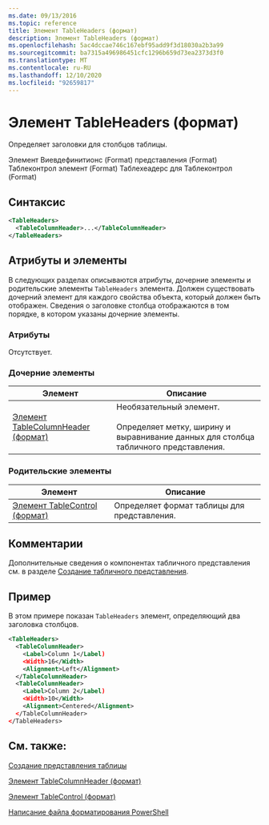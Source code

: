 ```yaml
---
ms.date: 09/13/2016
ms.topic: reference
title: Элемент TableHeaders (формат)
description: Элемент TableHeaders (формат)
ms.openlocfilehash: 5ac4dccae746c167ebf95add9f3d18030a2b3a99
ms.sourcegitcommit: ba7315a496986451cfc1296b659d73ea2373d3f0
ms.translationtype: MT
ms.contentlocale: ru-RU
ms.lasthandoff: 12/10/2020
ms.locfileid: "92659817"
---
```

# <a name="tableheaders-element-format"></a>Элемент TableHeaders (формат)

Определяет заголовки для столбцов таблицы.

Элемент Виевдефинитионс (Format) представления (Format) Таблеконтрол элемент (Format) Таблехеадерс для Таблеконтрол (Format)

## <a name="syntax"></a>Синтаксис

```xml
<TableHeaders>
  <TableColumnHeader>...</TableColumnHeader>
</TableHeaders>

```

## <a name="attributes-and-elements"></a>Атрибуты и элементы

В следующих разделах описываются атрибуты, дочерние элементы и родительские элементы `TableHeaders` элемента. Должен существовать дочерний элемент для каждого свойства объекта, который должен быть отображен. Сведения о заголовке столбца отображаются в том порядке, в котором указаны дочерние элементы.

### <a name="attributes"></a>Атрибуты

Отсутствует.

### <a name="child-elements"></a>Дочерние элементы

|Элемент|Описание|
|-------------|-----------------|
|[Элемент TableColumnHeader (формат)](./tablecolumnheader-element-format.md)|Необязательный элемент.<br /><br /> Определяет метку, ширину и выравнивание данных для столбца табличного представления.|

### <a name="parent-elements"></a>Родительские элементы

|Элемент|Описание|
|-------------|-----------------|
|[Элемент TableControl (формат)](./tablecontrol-element-format.md)|Определяет формат таблицы для представления.|

## <a name="remarks"></a>Комментарии

Дополнительные сведения о компонентах табличного представления см. в разделе [Создание табличного представления](./creating-a-table-view.md).

## <a name="example"></a>Пример

В этом примере показан `TableHeaders` элемент, определяющий два заголовка столбцов.

```xml
<TableHeaders>
  <TableColumnHeader>
    <Label>Column 1</Label)
    <Width>16</Width>
    <Alignment>Left</Alignment>
  </TableColumnHeader>
  <TableColumnHeader>
    <Label>Column 2</Label)
    <Width>10</Width>
    <Alignment>Centered</Alignment>
  </TableColumnHeader>
</TableHeaders>
```

## <a name="see-also"></a>См. также:

[Создание представления таблицы](./creating-a-table-view.md)

[Элемент TableColumnHeader (формат)](./tablecolumnheader-element-format.md)

[Элемент TableControl (формат)](./tablecontrol-element-format.md)

[Написание файла форматирования PowerShell](./writing-a-powershell-formatting-file.md)
